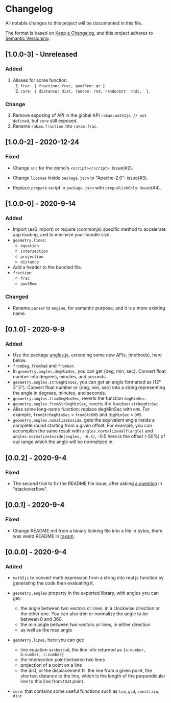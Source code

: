 # Changelog

All notable changes to this project will be documented in this file.

The format is based on [Keep a Changelog](https://keepachangelog.com/en/1.0.0/),
and this project adheres to [Semantic Versioning](https://semver.org/spec/v2.0.0.html).

## [1.0.0-3] - Unreleased

### Added

1. Aliases for some function:
   1. `frac: { fraction: frac, quotRem: qr }`.
   2. `core: { distance: dist, random: rnd, randonInt: rndi,  }`.

### Change

1. Remove exposing of API in the global API `rakam.math2js // not defined`, but `core` still exposed.
2. Rename `rakam.fraction` into `rakam.frac`.

## [1.0.0-2] - 2020-12-24

### Fixed

- Change `src` for the demo's `<script></script>`: issue(#2).

- Change `license` inside `package.json` to "Apache-2.0": issue(#3).

- Replace `prepare` script in `package.json` with `prepublishOnly`: issue(#4).

## [1.0.0-0] - 2020-9-14

### Added

- Import (es6 import) or require (commonjs) specific method to accelerate app loading, and to minimize your bundle size.
- `geometry.lines`:
  - `equation`
  - `intersection`
  - `projection`
  - `distance`
- Add a header to the bundled file.
- `fraction`:
  - `frac`
  - `quotRem`

### Changed

- Rename `parser` to `engine`, for semantic purpose, and it is a more existing name.

## [0.1.0] - 2020-9-9

### Added

- Use the package [angles.js](https://www.npmjs.com/package/angles), extending some new APIs, (methods), here below.
- `fromDeg`, `fromRad` and `fromGon`
- In `geometry.angles.degMinSec`, you can get {deg, min, sec}. Convert float number into degrees, minutes, and seconds.
- `geometry.angles.strDegMinSec`, you can get an angle formatted as (12° 3' 5"). Convert float number or {deg, min, sec} into a string representing the angle in degrees, minutes, and seconds.
- `geometry.angles.fromDegMinSec`, reverts the function `degMinSec`.
- `geometry.angles.fromStrDegMinSec`, reverts the function `strDegMinSec`.
- Alias some long-name function: replace degMinSec with `DMS`. For example, `fromStrDegMinSec` = `fromStrDMS` and `digMinSec` = `DMS`.
- `geometry.angles.nomalizeInside`, gets the equivalent engle inside a complete round starting from a given offset. For example, you can accomplish the same result with `angles.normalizeHalf(angle)` and `angles.normalizeInside(angles, -0.5)`, -0.5 here is the offset (-50%) of our range which the angle will be normalized in.

## [0.0.2] - 2020-9-4

### Fixed

- The second trial to fix the README file issue, after asking [a question](https://stackoverflow.com/questions/63733460/readme-is-deformed-in-npmjs-but-appears-in-github) in "stackoverflow".

## [0.0.1] - 2020-9-4

### Fixed

- Change README.md from a binary looking file into a file in bytes, there was weird README in [rakam](https://npmjs.com/package/rakam).

## [0.0.0] - 2020-9-4

### Added

- `math2js` to convert math expression from a string into real js function by generating the code then evaluating it.

- `geometry.angles` property in the exported library, with angles you can get:

  - the angle between two vectors or lines, in a clockwise direction or the other one. You can also trim or normalize the angle to be between 0 and 360.
  - the min angle between two vectors or lines, in either direction
  - as well as the max angle

- `geometry.lines`, here you can get:

  - line equation `ax+by+c=0`, the line info returned as `{a:number, b:number, c:number}`
  - the intersection point between two lines
  - projection of a point on a line
  - the dist, or the displacement till the line from a given point, the shortest distance to the line, which is the length of the perpendicular line to this line from that point.

- `core`: that contains some useful functions such as `lcm`, `gcd`, `constrain`, `dist`
